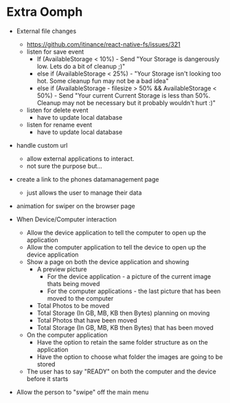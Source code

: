 # Extra Oomph

- External file changes
  - https://github.com/itinance/react-native-fs/issues/321
  - listen for save event
    - If (AvailableStorage < 10%) - Send "Your Storage is dangerously low. Lets do a bit of cleanup ;)"
    - else if (AvailableStorage < 25%) - "Your Storage isn't looking too hot. Some cleanup fun may not be a bad idea"
    - else if (AvailableStorage - filesize > 50% && AvailableStorage < 50%) - Send "Your current Current Storage is less than 50%. Cleanup may not be necessary but it probably wouldn't hurt :)"
  - listen for delete event
    - have to update local database
  - listen for rename event
    - have to update local database


- handle custom url
  - allow external applications to interact.
  - not sure the purpose but...


- create a link to the phones datamanagement page
  - just allows the user to manage their data

- animation for swiper on the browser page


- When Device/Computer interaction
  - Allow the device application to tell the computer to open up the application
  - Allow the computer application to tell the device to open up the device application
  - Show a page on both the device application and showing
    - A preview picture
      - For the device application - a picture of the current image thats being moved
      - For the computer applications - the last picture that has been moved to the computer
    - Total Photos to be moved
    - Total Storage (In GB, MB, KB then Bytes) planning on moving
    - Total Photos that have been moved
    - Total Storage (In GB, MB, KB then Bytes) that has been moved
  - On the computer application
    - Have the option to retain the same folder structure as on the application
    - Have the option to choose what folder the images are going to be stored
  - The user has to say "READY" on both the computer and the device before it starts

- Allow the person to "swipe" off the main menu

